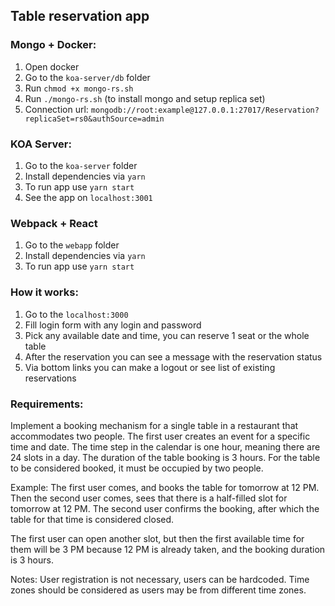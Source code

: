 ## Table reservation app

### Mongo + Docker:
1. Open docker
2. Go to the `koa-server/db` folder
3. Run `chmod +x mongo-rs.sh`
4. Run `./mongo-rs.sh` (to install mongo and setup replica set)
5. Connection url: `mongodb://root:example@127.0.0.1:27017/Reservation?replicaSet=rs0&authSource=admin`

### KOA Server:
1. Go to the `koa-server` folder
2. Install dependencies via `yarn`
3. To run app use `yarn start` 
4. See the app on `localhost:3001`

### Webpack + React
1. Go to the `webapp` folder
2. Install dependencies via `yarn`
3. To run app use `yarn start`


### How it works:
1. Go to the `localhost:3000`
2. Fill login form with any login and password
3. Pick any available date and time, you can reserve 1 seat or the whole table 
4. After the reservation you can see a message with the reservation status
5. Via bottom links you can make a logout or see list of existing reservations

### Requirements:

Implement a booking mechanism for a single table in a restaurant that accommodates two people. The first user creates an event for a specific time and date. The time step in the calendar is one hour, meaning there are 24 slots in a day. The duration of the table booking is 3 hours. For the table to be considered booked, it must be occupied by two people.

Example: The first user comes, and books the table for tomorrow at 12 PM. Then the second user comes, sees that there is a half-filled slot for tomorrow at 12 PM. The second user confirms the booking, after which the table for that time is considered closed.

The first user can open another slot, but then the first available time for them will be 3 PM because 12 PM is already taken, and the booking duration is 3 hours.

Notes: User registration is not necessary, users can be hardcoded. Time zones should be considered as users may be from different time zones.
